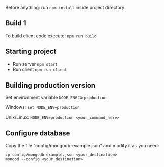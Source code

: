 Before anything: run `npm install` inside project directory

## Build 1

To build client code execute: `npm run build`

## Starting project

* Run server `npm start`
* Run client `npm run client`

## Building production version

Set environment variable `NODE_ENV` to `production`

Windows: `set NODE_ENV=production`

Unix/Linux: `NODE_ENV=production <your_command_here>`

## Configure database

Copy the file "config/mongodb-example.json" and modify it as you need:

```
cp config/mongodb-example.json <your_destination>
mongod --config <your_destination>
```
